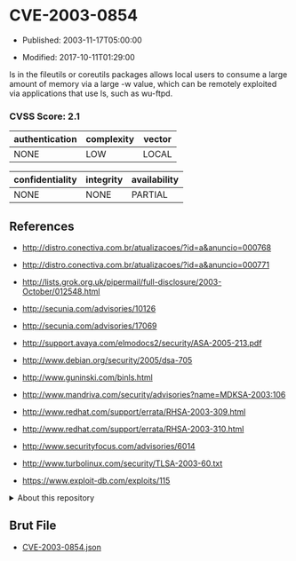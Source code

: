 # CVE-2003-0854

- Published: 2003-11-17T05:00:00

- Modified: 2017-10-11T01:29:00

ls in the fileutils or coreutils packages allows local users to consume a large amount of memory via a large -w value, which can be remotely exploited via applications that use ls, such as wu-ftpd.

### CVSS Score: **2.1**

| authentication | complexity | vector |
| --- | --- | --- |
| NONE | LOW | LOCAL |

| confidentiality | integrity | availability |
| --- | --- | --- |
| NONE | NONE | PARTIAL |

## References

* http://distro.conectiva.com.br/atualizacoes/?id=a&anuncio=000768

* http://distro.conectiva.com.br/atualizacoes/?id=a&anuncio=000771

* http://lists.grok.org.uk/pipermail/full-disclosure/2003-October/012548.html

* http://secunia.com/advisories/10126

* http://secunia.com/advisories/17069

* http://support.avaya.com/elmodocs2/security/ASA-2005-213.pdf

* http://www.debian.org/security/2005/dsa-705

* http://www.guninski.com/binls.html

* http://www.mandriva.com/security/advisories?name=MDKSA-2003:106

* http://www.redhat.com/support/errata/RHSA-2003-309.html

* http://www.redhat.com/support/errata/RHSA-2003-310.html

* http://www.securityfocus.com/advisories/6014

* http://www.turbolinux.com/security/TLSA-2003-60.txt

* https://www.exploit-db.com/exploits/115

<details>
<summary>About this repository</summary> 

  This repository is part of the project [Live Hack CVE](https://github.com/Live-Hack-CVE). Main website can be found [www.live-hack.org](https://www.live-hack.org) 
  
  Made by [Sn0wAlice](https://github.com/Sn0wAlice) for the people that care about security and need to have a feed of the latest CVEs. Hope you enjoy it, don't forget to star the repo and follow me on [Twitter](https://twitter.com/Sn0wAlice) and [Github](https://github.com/Sn0wAlice). And that is my [personnal website](https://www.alice-snow.me/)

  - [Home Page](https://github.com/Live-Hack-CVE)
  - [Framework](https://github.com/Live-Hack-CVE/cve-framework)
  - [CVE database](https://github.com/Live-Hack-CVE/full_database)
  - [Changelog](https://github.com/Live-Hack-CVE/Changelog)
</details>

## Brut File

* [CVE-2003-0854.json](https://raw.githubusercontent.com/Live-Hack-CVE/full_database/main/cves/2003/CVE-2003-0854.json)

